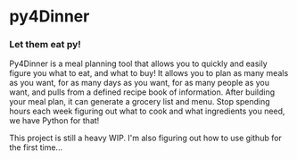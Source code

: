 # py4Dinner


### Let them eat py!

Py4Dinner is a meal planning tool that allows you to quickly and easily figure you what to eat, and what to buy! It allows you to plan as many meals as you want, for as many days as you want, for as many people as you want, and pulls from a defined recipe book of information. After building your meal plan, it can generate a grocery list and menu. Stop spending hours each week figuring out what to cook and what ingredients you need, we have Python for that!


This project is still a heavy WIP. I'm also figuring out how to use github for the first time...
